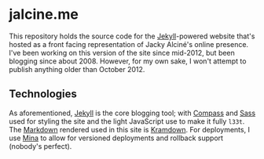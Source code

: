 # jalcine.me

This repository holds the source code for the [Jekyll][1]-powered website
that's hosted as a front facing representation of Jacky Alciné's online
presence. I've been working on this version of the site since mid-2012, but
been blogging since about 2008. However, for my own sake, I won't attempt to
publish anything older than October 2012.

## Technologies

As aforementioned, [Jekyll][1] is the core blogging tool; with [Compass][2]
and [Sass][3] used for styling the site and the light JavaScript use to make
it fully `l33t`. The [Markdown][] rendered used in this site is [Kramdown][].
For deployments, I use [Mina][] to allow for versioned deployments and rollback
support (nobody's perfect).

[1]: http://jekyllrb.com
[2]: http://compass-style.org
[3]: http://sass-lang.com
[markdown]: http://daringfireball.net/projects/markdown/
[kramdown]: http://kramdown.gettalong.org/syntax.html
[mina]: http://nadarei.co/mina/
